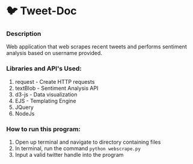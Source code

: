 # :bird: Tweet-Doc

### Description

Web application that web scrapes recent tweets and performs sentiment analysis based on username provided.

### Libraries and API's Used:
1) request - Create HTTP requests
2) textBlob - Sentiment Analysis API
3) d3-js - Data visualization
4) EJS - Templating Engine
5) JQuery
6) NodeJs

### How to run this program:
1) Open up terminal and navigate to directory containing files
2) In terminal, run the command `python webscrape.py`
3) Input a valid twitter handle into the program
